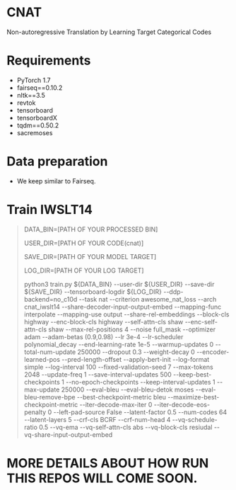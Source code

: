 # CNAT
Non-autoregressive Translation by Learning Target Categorical Codes

# Requirements
- PyTorch 1.7
- fairseq==0.10.2
- nltk==3.5
- revtok
- tensorboard
- tensorboardX
- tqdm==0.50.2
- sacremoses

# Data preparation
- We keep similar to Fairseq.

# Train IWSLT14
> DATA_BIN=[PATH OF YOUR PROCESSED BIN]
> 
> USER_DIR=[PATH OF YOUR CODE(cnat)]
> 
> SAVE_DIR=[PATH OF YOUR MODEL TARGET]
> 
> LOG_DIR=[PATH OF YOUR LOG TARGET]
> 
> python3 train.py ${DATA_BIN} --user-dir ${USER_DIR} --save-dir ${SAVE_DIR} --tensorboard-logdir ${LOG_DIR} --ddp-backend=no_c10d --task nat --criterion awesome_nat_loss --arch cnat_iwslt14 --share-decoder-input-output-embed --mapping-func interpolate --mapping-use output --share-rel-embeddings --block-cls highway --enc-block-cls highway --self-attn-cls shaw --enc-self-attn-cls shaw --max-rel-positions 4 --noise full_mask --optimizer adam --adam-betas (0.9,0.98) --lr 3e-4 --lr-scheduler polynomial_decay --end-learning-rate 1e-5 --warmup-updates 0 --total-num-update 250000 --dropout 0.3 --weight-decay 0 --encoder-learned-pos --pred-length-offset --apply-bert-init --log-format simple --log-interval 100 --fixed-validation-seed 7 --max-tokens 2048 --update-freq 1 --save-interval-updates 500 --keep-best-checkpoints 1 --no-epoch-checkpoints --keep-interval-updates 1 --max-update 250000 --eval-bleu --eval-bleu-detok moses --eval-bleu-remove-bpe --best-checkpoint-metric bleu --maximize-best-checkpoint-metric --iter-decode-max-iter 0 --iter-decode-eos-penalty 0 --left-pad-source False --latent-factor 0.5 --num-codes 64 --latent-layers 5 --crf-cls BCRF --crf-num-head 4 --vq-schedule-ratio 0.5 --vq-ema --vq-self-attn-cls abs --vq-block-cls resiudal --vq-share-input-output-embed

# MORE DETAILS ABOUT HOW RUN THIS REPOS WILL COME SOON.

